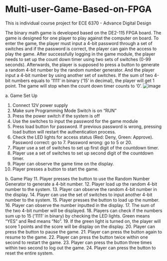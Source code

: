 # Multi-user-Game-Based-on-FPGA
This is individual course project for ECE 6370 - Advance Digital Design

The binary math game is developed based on the DE2-115 FPGA board. The game is designed for one player to play against the computer on board. To enter the game, the player must input a 4-bit password through a set of switches and if the password is correct, the player can gain the access to play the game. After successfully logging in the game module, the player needs to set up the count down timer using two sets of switches (0-99 seconds). Afterwards, the player is supposed to press a button to generate a random 4-bit number by the random number generator. And the player input a 4-bit number by using another set of switches. If the sum of two 4-bit numbers equals to ‘1111’ in binary (‘15’ in decimal), the player will get 1 point. The game will stop when the count down timer counts to ‘0’.
![image](https://github.com/yuantian94/Multi-user-Game-Based-on-FPGA/assets/13746207/b224bd5f-7e38-466f-b586-1205fe468255)

a.	Game Set Up
1.	Connect 12V power supply
2.	Make sure Programming Mode Switch is on “RUN”
3.	Press the power switch if the system is off
4.	Use the switches to input the password for the game module
5.	Press load button for password. If previous password is wrong, pressing load button will restart the authentication process. 
6.	Check the LED lights for access status (Red: Deny, Green: Approve). Password correct: go to 7. Password wrong: go to 5 or 20.
7.	Player use a set of switches to set up first digit of the countdown timer.
8.	Player use a set of switches to set up second digit of the countdown timer. 
9.	Player can observe the game time on the display.
10.	Player presses a button to start the game.



b.	Game Play
11.	Player presses the button to use the Random Number Generator to generate a 4-bit number.
12.	Player load up the random 4-bit number to the system.
13.	Player can observe the random 4-bit number in the display.
14.	Player can use the set of switches to input another 4-bit number to the system.
15.	Player presses the button to load up the number.
16.	Player can observe the number inputted in the display.
17.	The sum of the two 4-bit number will be displayed.
18.	Players can check if the numbers sum up to 15 (‘1111’ in binary) by checking the LED lights. Green means “YES” and Red means “No”.
19.	If the green light is turned on, the player will score 1 points and the score will be display on the display. 
20.	Player can press the button to pause the game.
21.	Player can press the button again to resume to the game.
22.	Player can press the button twice within one second to restart the game.
23.	Player can press the button three times within two second to log out the game.
24.	Player can press the button to reset the entire system.
